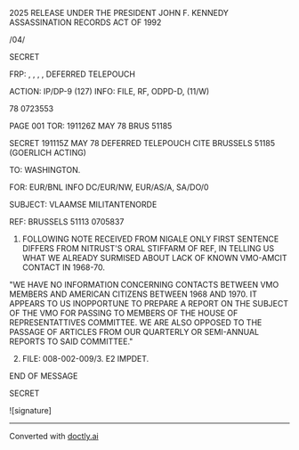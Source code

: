 2025 RELEASE UNDER THE PRESIDENT JOHN F. KENNEDY ASSASSINATION RECORDS ACT OF 1992

/04/

SECRET

FRP: , , , ,
DEFERRED TELEPOUCH

ACTION: IP/DP-9 (127) INFO: FILE, RF, ODPD-D, (11/W)

78 0723553

PAGE 001
TOR: 191126Z MAY 78
BRUS 51185

SECRET 191115Z MAY 78 DEFERRED TELEPOUCH
CITE BRUSSELS 51185 (GOERLICH ACTING)

TO: WASHINGTON.

FOR: EUR/BNL INFO DC/EUR/NW, EUR/AS/A, SA/DO/0

SUBJECT: VLAAMSE MILITANTENORDE

REF: BRUSSELS 51113 0705837

1. FOLLOWING NOTE RECEIVED FROM NIGALE ONLY FIRST
   SENTENCE DIFFERS FROM NITRUST'S ORAL STIFFARM OF REF, IN
   TELLING US WHAT WE ALREADY SURMISED ABOUT LACK OF KNOWN VMO-AMCIT CONTACT IN 1968-70.

"WE HAVE NO INFORMATION CONCERNING CONTACTS BETWEEN
VMO MEMBERS AND AMERICAN CITIZENS BETWEEN 1968 AND 1970. IT
APPEARS TO US INOPPORTUNE TO PREPARE A REPORT ON THE SUBJECT
OF THE VMO FOR PASSING TO MEMBERS OF THE HOUSE OF REPRESENTATTIVES
COMMITTEE. WE ARE ALSO OPPOSED TO THE PASSAGE OF ARTICLES FROM
OUR QUARTERLY OR SEMI-ANNUAL REPORTS TO SAID COMMITTEE."

2. FILE: 008-002-009/3. E2 IMPDET.

END OF MESSAGE

SECRET

![signature]


---
Converted with [doctly.ai](https://doctly.ai)